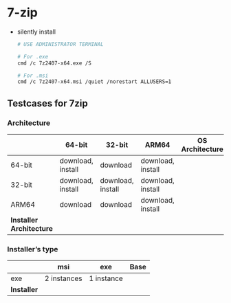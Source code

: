 # 7-zip

- silently install
    
    ```bash
    # USE ADMINISTRATOR TERMINAL
    
    # For .exe
    cmd /c 7z2407-x64.exe /S
    
    # For .msi
    cmd /c 7z2407-x64.msi /quiet /norestart ALLUSERS=1
    ```
    

## Testcases for 7zip

### Architecture

|  | 64-bit | 32-bit | ARM64 | **OS Architecture** |
| --- | --- | --- | --- | --- |
| 64-bit | download, install | download | download, install |  |
| 32-bit | download, install | download, install | download, install |  |
| ARM64 | download | download | download, install |  |
| **Installer Architecture** |  |  |  |  |

### Installer’s type

|  | msi | exe | **Base** |
| --- | --- | --- | --- |
| exe | 2 instances | 1 instance |  |
| **Installer**  |  |  |  |